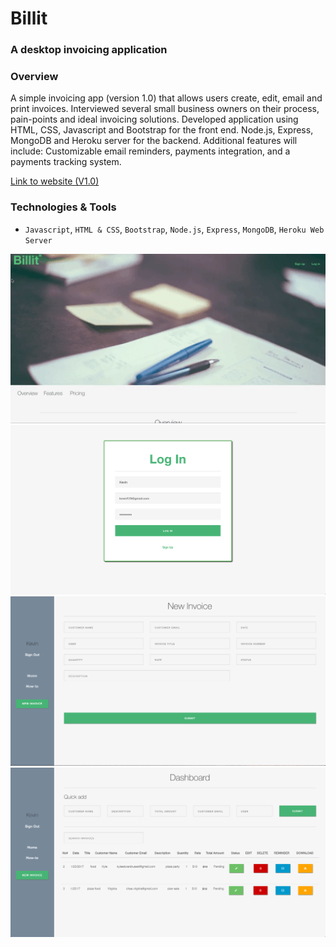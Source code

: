 # Billit

### A desktop invoicing application

### Overview

A simple invoicing app (version 1.0) that allows users create, edit, email and print invoices. Interviewed several small business owners on their process, pain-points and ideal invoicing solutions. Developed application using HTML, CSS, Javascript and Bootstrap for the front end. Node.js, Express, MongoDB and Heroku server for the backend. Additional features will include: Customizable email reminders, payments integration, and a payments tracking system. 


[Link to website (V1.0)](https://billitapp.herokuapp.com/)

### Technologies & Tools

- `Javascript`, `HTML & CSS`, `Bootstrap`, `Node.js`, `Express`, `MongoDB`, `Heroku Web Server`

<p align="center"> <img src="/images/Billit_giphy.gif" width="600"> <img src="/images/login.png" width="600"> <img src="/images/newInvoice.png" width="600"> <img src="/images/dashboard.png" width="600"> </p>

